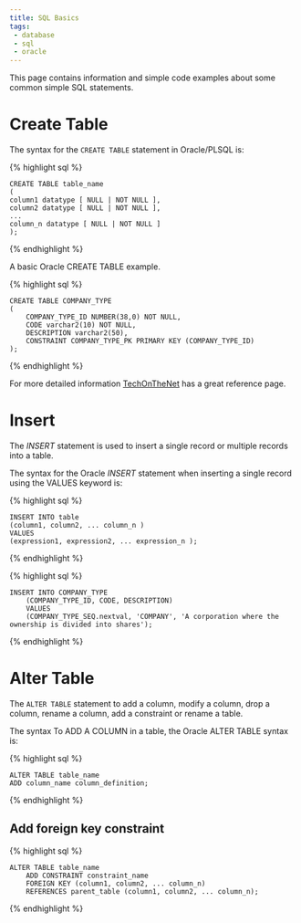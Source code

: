 ```yaml
---
title: SQL Basics
tags:
 - database
 - sql
 - oracle
---
```


This page contains information and simple code examples about some common simple SQL statements.

# Create Table

The syntax for the `CREATE TABLE` statement in Oracle/PLSQL is:

{% highlight sql %}

    CREATE TABLE table_name
    ( 
    column1 datatype [ NULL | NOT NULL ],
    column2 datatype [ NULL | NOT NULL ],
    ...
    column_n datatype [ NULL | NOT NULL ]
    );
{% endhighlight %}

A basic Oracle CREATE TABLE example.

{% highlight sql %}

    CREATE TABLE COMPANY_TYPE
    ( 
        COMPANY_TYPE_ID NUMBER(38,0) NOT NULL,
        CODE varchar2(10) NOT NULL,
        DESCRIPTION varchar2(50),
        CONSTRAINT COMPANY_TYPE_PK PRIMARY KEY (COMPANY_TYPE_ID)
    );
{% endhighlight %}

For more detailed information [TechOnTheNet](https://www.techonthenet.com/oracle/tables/create_table.php) has a great reference page.

# Insert

The *INSERT* statement is used to insert a single record or multiple records into a table.

The syntax for the Oracle *INSERT* statement when inserting a single record using the VALUES keyword is:

{% highlight sql %}

    INSERT INTO table
    (column1, column2, ... column_n )
    VALUES
    (expression1, expression2, ... expression_n );
{% endhighlight %}

{% highlight sql %}

    INSERT INTO COMPANY_TYPE
        (COMPANY_TYPE_ID, CODE, DESCRIPTION)
        VALUES
        (COMPANY_TYPE_SEQ.nextval, 'COMPANY', 'A corporation where the ownership is divided into shares');
{% endhighlight %}

# Alter Table

The `ALTER TABLE` statement to add a column, modify a column, drop a column, rename a column, add a constraint or rename a table.

The syntax To ADD A COLUMN in a table, the Oracle ALTER TABLE syntax is:

{% highlight sql %}

    ALTER TABLE table_name
    ADD column_name column_definition;
{% endhighlight %}


## Add foreign key constraint

{% highlight sql %}

    ALTER TABLE table_name
        ADD CONSTRAINT constraint_name
        FOREIGN KEY (column1, column2, ... column_n)
        REFERENCES parent_table (column1, column2, ... column_n);
{% endhighlight %}